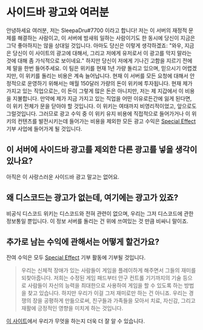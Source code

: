 <!-- TITLE: 위키 내 광고 -->
<!-- SUBTITLE: 왜 비공식 디스코드 위키가 광고를 함유하고 있는지, 또한 왜 애드블럭을 쓰지 않는 것을 추천하는지 - 블로그 포스트 -->

# 사이드바 광고와 여러분

안녕하세요 여러분, 저는 SleepaDru#7700 이라고 합니다! 저는 이 서버의 재정적 문제를 해결하는 사람이고, 이 서버에 밤새워 일하는 사람이기도 한 동시에 당신이 지금은 그닥 좋아하지는 않을 상대일 것입니다. 아마도 당신은 이렇게 생각하겠죠: "와우, 지금은 당신이 이 사이트의 광고에 대해서, 그리고 저에게 유저로서 이 광고를 막지 말라는 것에 대해 좀 가식적으로 보이네요." 하지만 당신이 저에게 기나긴 고함을 지르기 전에 제 말을 한번 들어주세요. 이 팀은 위키를 현재 1년 가량 돌리고 있으며, 믿으시기 어렵겠지만, 이 위키를 돌리는 비용은 계속 늘어납니다. 현재 이 서버를 모든 요청에 대해서 안정적으로 운영하기 위해서는 매월 150달러 가량의 돈이 위키에 투자됩니다. 현재 제가 가지고 있는 직업으로는, 이 돈이 그렇게 많은 돈은 아니지만, 저는 제 지갑에서 이 비용을 지불합니다. 만약에 제가 지금 가지고 있는 직업을 어떤 이유로든간에 잃게 된다면, 이 위키 전체가 문을 닫아야 할 것입니다. 이 위키는 여태까지 비영리적이었고, 앞으로도 그럴것입니다. 그러므로 광고 수익 중 이 위키 유지 비용에 직접적으로 들어가거나 이 위키의 컨텐츠를 발전시키는데 들어가는 비용을 제외한 모든 광고 수익은 [Special Effect](https://www.specialeffect.org.uk) 기부 사업에 들어가게 될 것입니다. 

## 이 서버에 사이드바 광고를 제외한 다른 광고를 넣을 생각이 있나요?
아직은 이 사랑스러운 사이드바 광고 말고는 없어요.

## 왜 디스코드는 광고가 없는데, 여기에는 광고가 있죠?
비공식 디스코드 위키는 디스코드와 전혀 관련이 없으며, 우리는 그저 디스코드에 관한 정보통일 뿐입니다. 이 정보 서버를 돌리는 건 위에 쓰여있는 것 만큼 비싸니 말이죠.

## 추가로 남는 수익에 관해서는 어떻게 할건가요?
잔여 수익은 모두 [Special Effect](https://www.specialeffect.org.uk) 기부 활동에 기부될 것입니다.

> 우리는 신체적 장애가 있는 사람들이 게임을 플레이하게 해주면서 그들의 재미를 되찾아줍니다.
> 저희는 수정된 게임 패드부터 안구 컨트롤 기기까지의 기술 등으로 사람들이 자신의 능력을 최대한으로 사용하여 게임을 할 수 있도록 하는 방법을 찾고 있습니다. 하지만 우리가 이걸 그저 재미로만 하는 건 아니죠. 우리는 경쟁의 장을 공평하게 만듦으로써, 친구들과 가족들을 모아서 치료, 자신감, 그리고 재활에 긍정적인 영향을 미치게 하는 것입니다.

[이 사이트](https://www.specialeffect.org.uk/what-we-do)에서 우리가 무엇을 하는지 더욱 더 잘 알 수 있습니다.